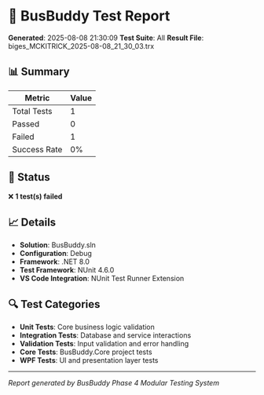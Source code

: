 # 🧪 BusBuddy Test Report

**Generated**: 2025-08-08 21:30:09
**Test Suite**: All
**Result File**: biges_MCKITRICK_2025-08-08_21_30_03.trx

## 📊 Summary

| Metric | Value |
|--------|-------|
| Total Tests | 1 |
| Passed | 0 |
| Failed | 1 |
| Success Rate | 0% |

## 🎯 Status

❌ **1 test(s) failed**

## 📈 Details

- **Solution**: BusBuddy.sln
- **Configuration**: Debug
- **Framework**: .NET 8.0
- **Test Framework**: NUnit 4.6.0
- **VS Code Integration**: NUnit Test Runner Extension

## 🔍 Test Categories

- **Unit Tests**: Core business logic validation
- **Integration Tests**: Database and service interactions
- **Validation Tests**: Input validation and error handling
- **Core Tests**: BusBuddy.Core project tests
- **WPF Tests**: UI and presentation layer tests

---
*Report generated by BusBuddy Phase 4 Modular Testing System*
